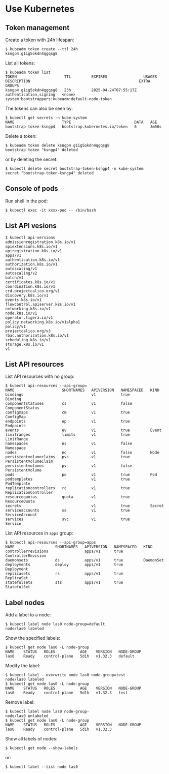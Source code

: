 # Use Kubernetes

## Token management

Create a token with 24h lifespan:

```console
$ kubeadm token create --ttl 24h
ksngp4.g1ig5okdn4qgqsg8
```

List all tokens:

```console
$ kubeadm token list
TOKEN                     TTL         EXPIRES                USAGES                   DESCRIPTION                                                EXTRA GROUPS
ksngp4.g1ig5okdn4qgqsg8   23h         2025-04-24T07:55:17Z   authentication,signing   <none>                                                     system:bootstrappers:kubeadm:default-node-token
```

The tokens can also be seen by:

```console
$ kubectl get secrets -n kube-system
NAME                     TYPE                            DATA   AGE
bootstrap-token-ksngp4   bootstrap.kubernetes.io/token   6      3m56s
```

Delete a token:

```console
$ kubeadm token delete ksngp4.g1ig5okdn4qgqsg8
bootstrap token "ksngp4" deleted
```

or by deleting the secret:

```console
$ kubectl delete secret bootstrap-token-ksngp4 -n kube-system
secret "bootstrap-token-ksngp4" deleted
```

## Console of pods

Run shell in the pod:

```console
$ kubectl exec -it xxxx-pod -- /bin/bash
```

## List API vesions

```console
$ kubectl api-versions
admissionregistration.k8s.io/v1
apiextensions.k8s.io/v1
apiregistration.k8s.io/v1
apps/v1
authentication.k8s.io/v1
authorization.k8s.io/v1
autoscaling/v1
autoscaling/v2
batch/v1
certificates.k8s.io/v1
coordination.k8s.io/v1
crd.projectcalico.org/v1
discovery.k8s.io/v1
events.k8s.io/v1
flowcontrol.apiserver.k8s.io/v1
networking.k8s.io/v1
node.k8s.io/v1
operator.tigera.io/v1
policy.networking.k8s.io/v1alpha1
policy/v1
projectcalico.org/v3
rbac.authorization.k8s.io/v1
scheduling.k8s.io/v1
storage.k8s.io/v1
v1
```

## List API resources

List API resources with no group:

```console
$ kubectl api-resources --api-group=
NAME                     SHORTNAMES   APIVERSION   NAMESPACED   KIND
bindings                              v1           true         Binding
componentstatuses        cs           v1           false        ComponentStatus
configmaps               cm           v1           true         ConfigMap
endpoints                ep           v1           true         Endpoints
events                   ev           v1           true         Event
limitranges              limits       v1           true         LimitRange
namespaces               ns           v1           false        Namespace
nodes                    no           v1           false        Node
persistentvolumeclaims   pvc          v1           true         PersistentVolumeClaim
persistentvolumes        pv           v1           false        PersistentVolume
pods                     po           v1           true         Pod
podtemplates                          v1           true         PodTemplate
replicationcontrollers   rc           v1           true         ReplicationController
resourcequotas           quota        v1           true         ResourceQuota
secrets                               v1           true         Secret
serviceaccounts          sa           v1           true         ServiceAccount
services                 svc          v1           true         Service
```

List API resources in `apps` group:

```console
$ kubectl api-resources --api-group=apps
NAME                  SHORTNAMES   APIVERSION   NAMESPACED   KIND
controllerrevisions                apps/v1      true         ControllerRevision
daemonsets            ds           apps/v1      true         DaemonSet
deployments           deploy       apps/v1      true         Deployment
replicasets           rs           apps/v1      true         ReplicaSet
statefulsets          sts          apps/v1      true         StatefulSet
```

## Label nodes

Add a label to a node:

```console
$ kubectl label node las0 node-group=default
node/las0 labeled
```

Show the specified labels:

```console
$ kubectl get node las0 -L node-group
NAME    STATUS   ROLES           AGE    VERSION   NODE-GROUP
las0    Ready    control-plane   5d1h   v1.32.3   default
```

Modify the label:

```console
$ kubectl label --overwrite node las0 node-group=test
node/las0 labeled
$ kubectl get node las0 -L node-group
NAME    STATUS   ROLES           AGE    VERSION   NODE-GROUP
las0    Ready    control-plane   5d1h   v1.32.3   test
```

Remove label:

```console
$ kubectl label node las0 node-group-
node/las0 unlabeled
$ kubectl get node las0 -L node-group
NAME    STATUS   ROLES           AGE    VERSION   NODE-GROUP
las0    Ready    control-plane   5d1h   v1.32.3
```

Show all labels of nodes:

```console
$ kubectl get node --show-labels
```

or:

```console
$ kubectl label --list node las0
```
